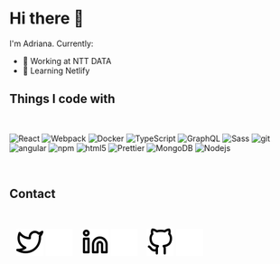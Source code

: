 # Hi there 👋

I'm Adriana. Currently:

- 🔭 Working at NTT DATA
- 🌱 Learning Netlify
<!-- - 💬 Ask me about ...
- 📫 How to reach me: ... -->

## Things I code with

<br>
<p>
  <img alt="React" src="https://img.shields.io/badge/-React-45b8d8?style=flat-square&logo=react&logoColor=white" />
  <img alt="Webpack" src="https://img.shields.io/badge/-Webpack-8DD6F9?style=flat-square&logo=webpack&logoColor=white" /> 
  <img alt="Docker" src="https://img.shields.io/badge/-Docker-46a2f1?style=flat-square&logo=docker&logoColor=white" />
  <img alt="TypeScript" src="https://img.shields.io/badge/-TypeScript-007ACC?style=flat-square&logo=typescript&logoColor=white" />
  <img alt="GraphQL" src="https://img.shields.io/badge/-GraphQL-E10098?style=flat-square&logo=graphql&logoColor=white" />
  <img alt="Sass" src="https://img.shields.io/badge/-Sass-CC6699?style=flat-square&logo=sass&logoColor=white" />
  <img alt="git" src="https://img.shields.io/badge/-Git-F05032?style=flat-square&logo=git&logoColor=white" />
  <img alt="angular" src="https://img.shields.io/badge/-Angular-DD0031?style=flat-square&logo=angular&logoColor=white" />
  <img alt="npm" src="https://img.shields.io/badge/-NPM-CB3837?style=flat-square&logo=npm&logoColor=white" />
  <img alt="html5" src="https://img.shields.io/badge/-HTML5-E34F26?style=flat-square&logo=html5&logoColor=white" />
  <img alt="Prettier" src="https://img.shields.io/badge/-Prettier-F7B93E?style=flat-square&logo=prettier&logoColor=white" />
  <img alt="MongoDB" src="https://img.shields.io/badge/-MongoDB-13aa52?style=flat-square&logo=mongodb&logoColor=white" />
  <img alt="Nodejs" src="https://img.shields.io/badge/-Nodejs-43853d?style=flat-square&logo=Node.js&logoColor=white" />
</p>

<br>

## Contact

<br>

&nbsp;&nbsp;
[![twitter](./img/twitter-light.svg)](https://twitter.com/adri_developer#gh-light-mode-only)
[![twitter](./img/twitter-dark.svg)](https://twitter.com/adri_developer#gh-dark-mode-only)
&nbsp;&nbsp;
[![linkedin](./img/linkedin-light.svg)](https://www.linkedin.com/in/adrianabasterra/#gh-light-mode-only)
[![linkedin](./img/linkedin-dark.svg)](https://www.linkedin.com/in/adrianabasterra/#gh-dark-mode-only)
&nbsp;&nbsp;
[![github](./img/github-light.svg)](https://www.github.com/in/adribasterra/#gh-light-mode-only)
[![github](./img/github-dark.svg)](https://www.github.com/in/adribasterra/#gh-dark-mode-only)

<br/>
<br/>
